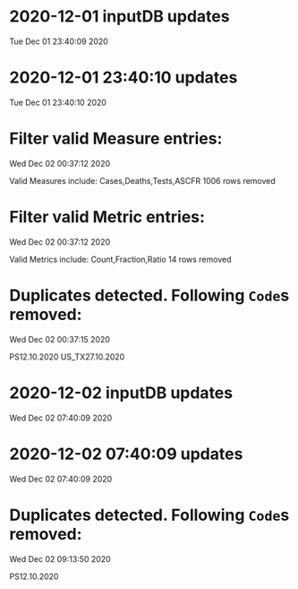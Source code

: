 
# 2020-12-01 inputDB updates 
 Tue Dec 01 23:40:09 2020 


# 2020-12-01 23:40:10 updates 
 Tue Dec 01 23:40:10 2020 


# Filter valid Measure entries: 
 Wed Dec 02 00:37:12 2020 

Valid Measures include: Cases,Deaths,Tests,ASCFR
 1006 rows removed
# Filter valid Metric entries: 
 Wed Dec 02 00:37:12 2020 

Valid Metrics include: Count,Fraction,Ratio
 14 rows removed
# Duplicates detected. Following `Code`s removed: 
 Wed Dec 02 00:37:15 2020 

PS12.10.2020
US_TX27.10.2020
# 2020-12-02 inputDB updates 
 Wed Dec 02 07:40:09 2020 


# 2020-12-02 07:40:09 updates 
 Wed Dec 02 07:40:09 2020 


# Duplicates detected. Following `Code`s removed: 
 Wed Dec 02 09:13:50 2020 

PS12.10.2020